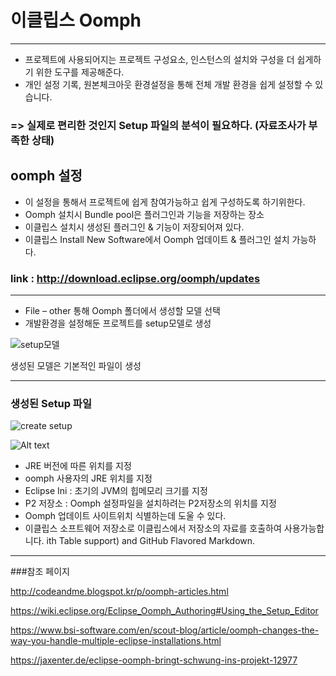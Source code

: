 # 이클립스 Oomph #
---

* 프로젝트에 사용되어지는 프로젝트 구성요소, 인스턴스의 설치와 구성을 더 쉽게하기 위한 도구를 제공해준다.  
* 개인 설정 기록, 원본체크아웃 환경설정을 통해 전체 개발 환경을 쉽게 설정할 수 있습니다. 
### => 실제로 편리한 것인지 Setup 파일의 분석이 필요하다. (자료조사가 부족한 상태)


## oomph 설정
* 이 설정을 통해서 프로젝트에 쉽게 참여가능하고 쉽게 구성하도록 하기위한다.
* Oomph 설치시 Bundle pool은  플러그인과 기능을 저장하는 장소
* 이클립스 설치시 생성된 플러그인 & 기능이 저장되어져 있다.
* 이클립스 Install New Software에서 Oomph 업데이트 & 플러그인 설치 가능하다.

### link : <http://download.eclipse.org/oomph/updates>

---

* File – other 통해 Oomph 폴더에서 생성할 모델 선택
* 개발환경을 설정해둔 프로젝트를 setup모델로 생성

 ![setup모델](http://postfiles16.naver.net/MjAxNzA3MDNfMjIg/MDAxNDk5MDY0Njk5NTE4.To3GnxKGxms8O2xx-woRg8q11SjNy3WuCnpca6UIMGYg.ZVw3F2mBL4apeXnDZFzSvOEjfk-GJfxxTOYPnTRPAPYg.PNG.ycy122/oomph1.png?type=w2)  


생성된 모델은 기본적인 파일이 생성

---
### 생성된 Setup 파일

![create setup](http://postfiles2.naver.net/MjAxNzA3MDNfMTgg/MDAxNDk5MDY0Njk5Njk3.IC9gNLBSR_ceXFfgzl4WbiqE2DfkZ8tAeVO86BqFyYAg.Ue9szdA_PbeXygwjQO8TUteR46ioixXdpSgrBoiiDJsg.PNG.ycy122/oomph2.png?type=w2)

![Alt text](http://postfiles2.naver.net/MjAxNzA3MDNfNjUg/MDAxNDk5MDY0Njk5ODU2.sI69nsaikXsON0Qzybv85THrU9KEULjNhDim3NRhT9Ig.6wKAk7ebS0N0XHE796HqyMpY-nFb76sj6HCOhrxTvBcg.PNG.ycy122/oomph3.png?type=w2)


* JRE 버전에 따른 위치를 지정 
* oomph 사용자의 JRE 위치를 지정	
* Eclipse Ini : 초기의 JVM의 힙메모리 크기를 지정
* P2 저장소 : Oomph 설정파일을 설치하려는 P2저장소의 위치를 지정 
* Oomph 업데이트 사이트위치 식별하는데 도울 수 있다.
* 이클립스 소프트웨어 저장소로 이클립스에서 저장소의 자료를 호출하여 사용가능합니다.
ith Table support) and GitHub Flavored Markdown.

---
###참조 페이지

<http://codeandme.blogspot.kr/p/oomph-articles.html>

<https://wiki.eclipse.org/Eclipse_Oomph_Authoring#Using_the_Setup_Editor>


<https://www.bsi-software.com/en/scout-blog/article/oomph-changes-the-way-you-handle-multiple-eclipse-installations.html>

<https://jaxenter.de/eclipse-oomph-bringt-schwung-ins-projekt-12977>

